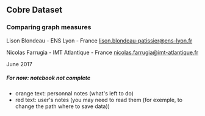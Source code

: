 ## Cobre Dataset 
### Comparing graph measures

Lison Blondeau - ENS Lyon - France
lison.blondeau-patissier@ens-lyon.fr

Nicolas Farrugia - IMT Atlantique - France 
nicolas.farrugia@imt-atlantique.fr 

June 2017




##### For now: notebook not complete
- orange text: personnal notes (what's left to do)
- red text: user's notes (you may need to read them
(for exemple, to change the path where to save data))
